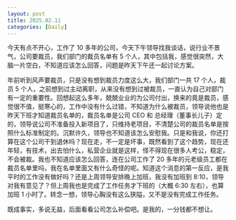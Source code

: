```yaml
---
layout: post
title: 2025.02.11
categories: [Daily]
---
```


今天有点不开心，工作了 10 多年的公司，今天下午领导找我谈话，说行业不景气，公司要裁员，我们部门的裁员名单有 5 个人，其中包括我，感觉很突然，大脑一片空白，不知道应该怎么回答，问题是昨天下午还一起讨论方案。

年前听到风声要裁员，只是没有想到裁员力度这么大，我们部门一共 17 个人，裁员 5 个人，之前想到过主动离职，从来没有想到过被裁员，一直认为自己对部门有一定的重要性。回想起这么多年，兢兢业业的为公司付出，换来的竟是裁员，感觉很不值，挺寒心的，工作中没有什么过错，不知道为什么被裁员，领导说他也是昨天下班才知道裁员名单的，裁员名单是公司 CEO 和 总经理（董事长儿子）定的，领导说公司不准备投入新项目了，只维持老项目，不清楚公司的裁员名单是按照什么标准制定的。沉默许久，领导也不知道该怎么安慰我。只是和我说，你还打算在这个公司干到退休吗？现在走，不一定是坏事，既然看到了这个趋势，现在还年轻，有技术，出去怕什么，私营企业就是这样，怪不得现在很多人考公，稳定，不会被裁。我也不知道应该怎么回答，连在公司工作了 20 多年的元老级员工都在裁员名单里吗，我在名单里面又有什么奇怪的呢。知道这个消息的第一反应，是我平时的工作没有做好吗？还是上周领导安排晚上加班，我没有加班到 8:10，领导对我有意见了？但上周我也是完成了工作任务才下班的（大概 6:30 左右），也算加班 1 小时了。转念一想，领导心胸没有这么狭隘，又不是没有完成工作任务。

既成事实，多说无益，后面看看公司怎么补偿吧。是我的，一分钱都不想让。



